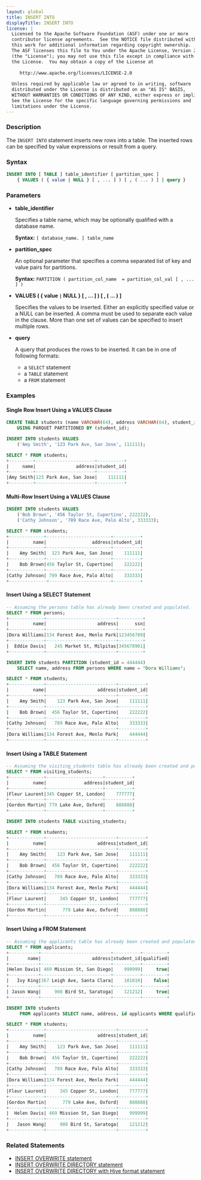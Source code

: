 ```yaml
---
layout: global
title: INSERT INTO
displayTitle: INSERT INTO
license: |
  Licensed to the Apache Software Foundation (ASF) under one or more
  contributor license agreements.  See the NOTICE file distributed with
  this work for additional information regarding copyright ownership.
  The ASF licenses this file to You under the Apache License, Version 2.0
  (the "License"); you may not use this file except in compliance with
  the License.  You may obtain a copy of the License at
 
     http://www.apache.org/licenses/LICENSE-2.0
 
  Unless required by applicable law or agreed to in writing, software
  distributed under the License is distributed on an "AS IS" BASIS,
  WITHOUT WARRANTIES OR CONDITIONS OF ANY KIND, either express or implied.
  See the License for the specific language governing permissions and
  limitations under the License.
---
```


### Description

The `INSERT INTO` statement inserts new rows into a table. The inserted rows can be specified by value expressions or result from a query.

### Syntax

```sql
INSERT INTO [ TABLE ] table_identifier [ partition_spec ]
    { VALUES ( { value | NULL } [ , ... ] ) [ , ( ... ) ] | query }
```

### Parameters

* **table_identifier**

    Specifies a table name, which may be optionally qualified with a database name.

    **Syntax:** `[ database_name. ] table_name`

* **partition_spec**

    An optional parameter that specifies a comma separated list of key and value pairs
    for partitions.

    **Syntax:** `PARTITION ( partition_col_name  = partition_col_val [ , ... ] )`

* **VALUES ( { value `|` NULL } [ , ... ] ) [ , ( ... ) ]**

    Specifies the values to be inserted. Either an explicitly specified value or a NULL can be inserted.
    A comma must be used to separate each value in the clause. More than one set of values can be specified to insert multiple rows.

* **query**

    A query that produces the rows to be inserted. It can be in one of following formats:
    * a `SELECT` statement
    * a `TABLE` statement
    * a `FROM` statement

### Examples

#### Single Row Insert Using a VALUES Clause

```sql
CREATE TABLE students (name VARCHAR(64), address VARCHAR(64), student_id INT)
    USING PARQUET PARTITIONED BY (student_id);

INSERT INTO students VALUES
    ('Amy Smith', '123 Park Ave, San Jose', 111111);

SELECT * FROM students;
+---------+----------------------+----------+
|     name|               address|student_id|
+---------+----------------------+----------+
|Amy Smith|123 Park Ave, San Jose|    111111|
+---------+----------------------+----------+
```

#### Multi-Row Insert Using a VALUES Clause

```sql
INSERT INTO students VALUES
    ('Bob Brown', '456 Taylor St, Cupertino', 222222),
    ('Cathy Johnson', '789 Race Ave, Palo Alto', 333333);

SELECT * FROM students;
+-------------+------------------------+----------+
|         name|                 address|student_id|
+-------------+------------------------+----------+
|    Amy Smith|  123 Park Ave, San Jose|    111111|
+-------------+------------------------+----------+
|    Bob Brown|456 Taylor St, Cupertino|    222222|
+-------------+------------------------+----------+
|Cathy Johnson| 789 Race Ave, Palo Alto|    333333|
+--------------+-----------------------+----------+
```

#### Insert Using a SELECT Statement

```sql
-- Assuming the persons table has already been created and populated.
SELECT * FROM persons;
+-------------+--------------------------+---------+
|         name|                   address|      ssn|
+-------------+--------------------------+---------+
|Dora Williams|134 Forest Ave, Menlo Park|123456789|
+-------------+--------------------------+---------+
|  Eddie Davis|   245 Market St, Milpitas|345678901|
+-------------+--------------------------+---------+

INSERT INTO students PARTITION (student_id = 444444)
    SELECT name, address FROM persons WHERE name = "Dora Williams";

SELECT * FROM students;
+-------------+--------------------------+----------+
|         name|                   address|student_id|
+-------------+--------------------------+----------+
|    Amy Smith|    123 Park Ave, San Jose|    111111|
+-------------+--------------------------+----------+
|    Bob Brown|  456 Taylor St, Cupertino|    222222|
+-------------+--------------------------+----------+
|Cathy Johnson|   789 Race Ave, Palo Alto|    333333|
+-------------+--------------------------+----------+
|Dora Williams|134 Forest Ave, Menlo Park|    444444|
+-------------+--------------------------+----------+
```

#### Insert Using a TABLE Statement

```sql
-- Assuming the visiting_students table has already been created and populated.
SELECT * FROM visiting_students;
+-------------+---------------------+----------+
|         name|              address|student_id|
+-------------+---------------------+----------+
|Fleur Laurent|345 Copper St, London|    777777|
+-------------+---------------------+----------+
|Gordon Martin| 779 Lake Ave, Oxford|    888888|
+-------------+---------------------+----------+

INSERT INTO students TABLE visiting_students;

SELECT * FROM students;
+-------------+--------------------------+----------+
|         name|                   address|student_id|
+-------------+--------------------------+----------+
|    Amy Smith|    123 Park Ave, San Jose|    111111|
+-------------+--------------------------+----------+
|    Bob Brown|  456 Taylor St, Cupertino|    222222|
+-------------+--------------------------+----------+
|Cathy Johnson|   789 Race Ave, Palo Alto|    333333|
+-------------+--------------------------+----------+
|Dora Williams|134 Forest Ave, Menlo Park|    444444|
+-------------+--------------------------+----------+
|Fleur Laurent|     345 Copper St, London|    777777|
+-------------+--------------------------+----------+
|Gordon Martin|      779 Lake Ave, Oxford|    888888|
+-------------+--------------------------+----------+
```

#### Insert Using a FROM Statement

```sql
-- Assuming the applicants table has already been created and populated.
SELECT * FROM applicants;
+-----------+--------------------------+----------+---------+
|       name|                   address|student_id|qualified|
+-----------+--------------------------+----------+---------+
|Helen Davis| 469 Mission St, San Diego|    999999|     true|
+-----------+--------------------------+----------+---------+
|   Ivy King|367 Leigh Ave, Santa Clara|    101010|    false|
+-----------+--------------------------+----------+---------+
| Jason Wang|     908 Bird St, Saratoga|    121212|     true|
+-----------+--------------------------+----------+---------+

INSERT INTO students
     FROM applicants SELECT name, address, id applicants WHERE qualified = true;

SELECT * FROM students;
+-------------+--------------------------+----------+
|         name|                   address|student_id|
+-------------+--------------------------+----------+
|    Amy Smith|    123 Park Ave, San Jose|    111111|
+-------------+--------------------------+----------+
|    Bob Brown|  456 Taylor St, Cupertino|    222222|
+-------------+--------------------------+----------+
|Cathy Johnson|   789 Race Ave, Palo Alto|    333333|
+-------------+--------------------------+----------+
|Dora Williams|134 Forest Ave, Menlo Park|    444444|
+-------------+--------------------------+----------+
|Fleur Laurent|     345 Copper St, London|    777777|
+-------------+--------------------------+----------+
|Gordon Martin|      779 Lake Ave, Oxford|    888888|
+-------------+--------------------------+----------+
|  Helen Davis| 469 Mission St, San Diego|    999999|
+-------------+--------------------------+----------+
|   Jason Wang|     908 Bird St, Saratoga|    121212|
+-------------+--------------------------+----------+
```

### Related Statements

* [INSERT OVERWRITE statement](sql-ref-syntax-dml-insert-overwrite-table.html)
* [INSERT OVERWRITE DIRECTORY statement](sql-ref-syntax-dml-insert-overwrite-directory.html)
* [INSERT OVERWRITE DIRECTORY with Hive format statement](sql-ref-syntax-dml-insert-overwrite-directory-hive.html)
